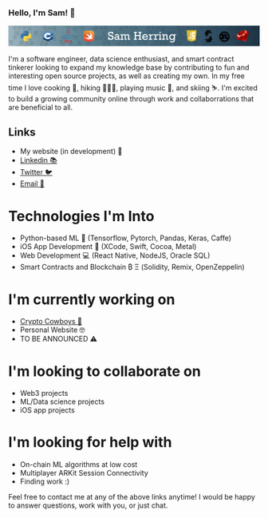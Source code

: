 ### Hello, I'm Sam! 👋 

![Banner Image](https://raw.githubusercontent.com/samherring99/samherring99/main/banner.png)

I'm a software engineer, data science enthusiast, and smart contract tinkerer looking to expand my knowledge base by contributing to fun and interesting open source projects, as well as creating my own. In my free time I love cooking 🥘, hiking 🧗🏻‍♂️, playing music 🎹, and skiing ⛷. I'm excited to build a growing community online through work and collaborrations that are beneficial to all. 

## Links
- My website (in development) 🧪
- [Linkedin 📚](https://www.linkedin.com/in/sam-herring-67225819a/)
- [Twitter 🐦](https://twitter.com/yaboilyrical)
- [Email 📠](mailto:samherring99@gmail.com)

# Technologies I'm Into
- Python-based ML 🐍 (Tensorflow, Pytorch, Pandas, Keras, Caffe)
- iOS App Development 📱 (XCode, Swift, Cocoa, Metal)
- Web Development 💻 (React Native, NodeJS, Oracle SQL)
- Smart Contracts and Blockchain ₿ Ξ (Solidity, Remix, OpenZeppelin)

# I'm currently working on
- [Crypto Cowboys 🤠](http://www.cowboynft.io/)
- Personal Website 🤓
- TO BE ANNOUNCED ⚠️

# I'm looking to collaborate on 
- Web3 projects
- ML/Data science projects
- iOS app projects

# I'm looking for help with
- On-chain ML algorithms at low cost
- Multiplayer ARKit Session Connectivity
- Finding work :)

Feel free to contact me at any of the above links anytime! I would be happy to answer questions, work with you, or just chat.

<!--
**samherring99/samherring99** is a ✨ _special_ ✨ repository because its `README.md` (this file) appears on your GitHub profile.

Here are some ideas to get you started:

- 🔭 I’m currently working on ...
- 🌱 I’m currently learning ...
- 👯 I’m looking to collaborate on ...
- 🤔 I’m looking for help with ...
- 💬 Ask me about ...
- 📫 How to reach me: ...
- 😄 Pronouns: ...
- ⚡ Fun fact: ...
-->
